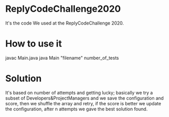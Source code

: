 # ReplyCodeChallenge2020
It's the code We used at the ReplyCodeChallenge 2020.
# How to use it
javac Main.java
java Main "filename" number_of_tests
# Solution
It's based on number of attempts and getting lucky; basically we try a subset of Developers&ProjectManagers and we save the configuration and score, then we shuffle the array and retry, if the score is better we update the configuration, after n attempts we gave the best solution found.
